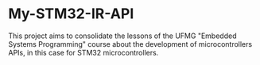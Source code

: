 # My-STM32-IR-API
This project aims to consolidate the lessons of the UFMG "Embedded Systems Programming" course about the development of microcontrollers APIs, in this case for STM32 microcontrollers.
